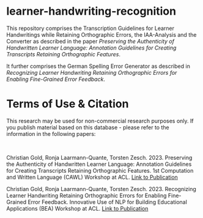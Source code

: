 # learner-handwriting-recognition

This repository comprises the Transcription Guidelines for Learner Handwritings while Retaining Orthographic Errors, the IAA-Analysis and the Converter as described in the paper _Preserving the Authenticity of Handwritten Learner Language: Annotation Guidelines for Creating Transcripts Retaining Orthographic Features_.

It further comprises the German Spelling Error Generator as described in _Recognizing Learner Handwriting Retaining Orthographic Errors for Enabling Fine-Grained Error Feedback_.

# Terms of Use & Citation
This research may be used for non-commercial research purposes only. If you publish material based on this database - please refer to the information in the following papers:

<br>

Christian Gold, Ronja Laarmann-Quante, Torsten Zesch. 2023. Preserving the Authenticity of Handwritten Learner Language: Annotation Guidelines for Creating Transcripts Retaining Orthographic Features. 1st Computation and Written Language (CAWL) Workshop at ACL.
[Link to Publication](https://aclanthology.org/2023.cawl-1.3/)
<br>

Christian Gold, Ronja Laarmann-Quante, Torsten Zesch. 2023. Recognizing Learner Handwriting Retaining Orthographic Errors for Enabling Fine-Grained Error Feedback. Innovative Use of NLP for Building Educational Applications (BEA) Workshop at ACL.
[Link to Publication](https://aclanthology.org/2023.bea-1.28/)
